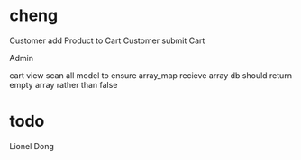 cheng
==============



Customer add Product to Cart
 Customer submit Cart

Admin 

cart view
 scan all model to ensure array_map recieve array
 db should return empty array rather than false


todo
====

Lionel Dong